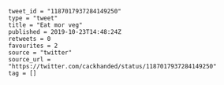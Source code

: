 ```
tweet_id = "1187017937284149250"
type = "tweet"
title = "Eat mor veg"
published = 2019-10-23T14:48:24Z
retweets = 0
favourites = 2
source = "twitter"
source_url = "https://twitter.com/cackhanded/status/1187017937284149250"
tag = []
```



<p class='image'><img src='http://mnf.m17s.net/2019/10/23/EHkihPwWkAIdhOy.jpg' alt=''></p>

